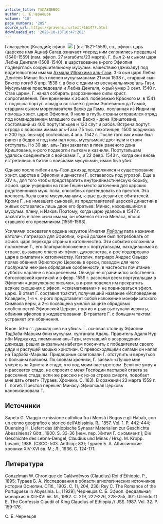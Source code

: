 ```yaml
---
article_title: ГАЛАВДЕВОС
author: С. Б.Чернецов
volume: '10'
page_numbers: '285'
source_url: https://pravenc.ru/text/161477.html
downloaded_at: '2025-10-13T10:47:26Z'
---
```


Галавде́вос [Клавдий; эфиоп. ![](https://pravenc.ru/char/26110/xdcCx80xd9xf4x81U/image.png) ] (ок. 1521-1559), св., эфиоп. царь (царское имя Ацнаф Сагад означает «перед ним склонились пределы») (1540-1559) (пам. эфиоп. 27 магабита/23 марта). Г. был 2-м сыном царя Лебна Денгеля (1508-1540), в царствование к-рого Эфиопия подверглась сокрушительному мусульм. нашествию (джихаду) под водительством имама [Ахмада Ибрахима аль-Гази](<https://pravenc.ru/text/АХМАД ИБРАХИМ АЛЬ-ГАЗИ.html>). 3-й сын царя Лебна Денгеля Минас был пленен мусульманами 21 мая 1538 г., старший сын Виктор погиб 8 апр. 1538 г. в бою с одним из военачальников аль-Гази. Мусульмане преследовали и Лебна Денгеля, к-рый умер 3 сент. 1540 г. Став царем, Г. начал собирать разрозненные силы христ. сопротивления. Тем временем к эфиоп. побережью Красного м. в 1541 г. подошла португ. эскадра во главе с доном Эштеваном да Гамой, старшим сыном мореплавателя Васко да Гамы, посланная из Индии на помощь христ. царю Эфиопии, 9 июля в глубь страны отправился отряд под командованием младшего сына Васко - дона Криштована, состоявший из 400 португальцев и 130 слуг и рабов. Встреча португ. отряда с войском имама аль-Гази (15 тыс. пехотинцев, 1500 всадников и 200 тур. янычар) состоялась 4 апр. 1542 г. После того как имам был ранен в бедро и под ним пал конь, мусульмане дрогнули и стали отступать. Но 30 авг. аль-Гази захватил в плен раненого дона Криштована, к-рого подвергли пыткам и казнили. Португальцам удалось соединиться с войсками Г., и 22 февр. 1543 г., когда они вновь встретились в битве с войсками мусульман, имам был убит.

Однако после гибели аль-Гази джихад продолжился и существование христ. царства в Эфиопии и династии Г. оставалось под угрозой. Еще в XIV в., для того чтобы предотвратить внутридинастическую борьбу, эфиоп. цари учредили на горе Гешен место заточения для царских родственников муж. пола, способных претендовать на престол. Эта крепость была взята мусульманами, к-рые вырезали ее обитателей. Кроме Г., не имевшего сыновей, из представителей царской династии в живых оставались лишь двое его братьев: Минас, находившийся в мусульм. плену, и Иаков. Поэтому, когда царю удалось в 1547 г. захватить в плен сына имама, он обменял его на Минаса, впосл. ставшего его преемником (1559-1563).

Усилиями основателя ордена иезуитов Игнатия [Лойолы](https://pravenc.ru/text/Лойолы.html) папа назначил католич. патриарха для Эфиопии, к-рый должен был потребовать от эфиоп. царя перехода страны в католичество. Эти события осложняли положение Г., его благорасположение к португальцам, находившимся в стране, вызывало опасения эфиоп. духовенства, к-рое подозревало царя в симпатии к католичеству. Католич. патриарх Андрес Овьедо прямо обвинил Эфиопскую Церковь в ереси, поводом для чего послужили нек-рые обрядовые особенности, в частности почитание субботы наравне с воскресеньем. Овьедо не ограничился собственно богословской критикой и в февр. 1559 г. разослал всем португальцам в Эфиопии «циркулярное письмо», в к-ром повелел им прекратить всякие сношения с эфиоп. «схизматиками» и не повиноваться эфиоп. царю. В ответ Г. составил трактат, получивший название «Исповедание Клавдия», 1-я ч. к-рого представляет собой изложение монофизитского Символа веры, а 2-я посвящена умелой защите обрядовых особенностей Эфиопской Церкви, против к-рых выступали иезуиты, обвиняя эфиопов в жидовствовании. В трактате Г. с большим тактом устраняет эти обвинения.

В кон. 50-х гг. джихад шел на убыль. Г. основал столицу Эфиопии Тадбаба-Марьям близ мусульм. султаната Адаль. Правитель Адаля Нур ибн Муджахид, племянник аль-Гази, мечтавший о возрождении джихада, решил внезапным набегом покончить с победителем своего дяди и растущей мощью христиан. С превосходящими силами он напал на Тадбаба-Марьям. Придворные советовали Г. отступить и вернуться с большим войском. По словам хроники, Г. заявил: «Лучше мне умереть за Христа и стадо, что под моим пастырством. Если же умру я и рассеется стадо, не спросит с меня Господин пастырей ответа за рассеяние стада; если же рассею их из-за страха смерти, подобает мне дать ответ» (Тураев. Хроники. С. 163). В сражении 23 марта 1559 г. Г. погиб. Престол перешел Минасу. Эфиопская Церковь канонизировала Г.

## Источники

Sapeto G. Viaggio e missione cattolica fra i Mensâ i Bogos e gli Habab, con un cenno geografico e storico dell'Abissinia. R., 1857. Vol. 1. P. 442-444; Duensing H. Liefert das äthiopische Synaxar Materialien zur Geschichte Abessiniens? Gött., 1900. S. 33-36 [нем. пер. Жития Г. с коммент.]; Die Geschichte des Lebna-Dengel, Claudius und Minas / Hrsg. M. Kropp. Lovanii, 1988. (CSCO; 503. Aethiop; 83); Тураев Б. А. Абиссинские хроники XIV-XVI вв. М.; Л., 1936. С. 124-171.

## Литература

Conzelman W. Chronique de Galâwdêwos (Claudius) Roi d'Éthiopie. P., 1895; Тураев Б. А. Исследования в области агиологических источников истории Эфиопии. СПб., 1902. С. 11, 204, 236; Rey C. The Romance of the Portuguese in Abyssinia. L., [1929]; Чернецов С. Б. Эфиоп. феодальная монархия в XIII-XVI вв. М., 1982. С. 219, 222-226, 228-255, 301; Ullendorff E. The Confessio Claudii of King Claudius of Ethiopia // JSS. 1987. Vol. 32. P. 159-176.

С. Б.  Чернецов
